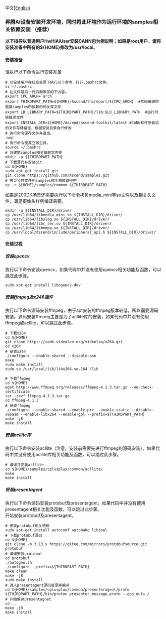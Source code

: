 中文|[English](separate_environmental_guidance.md)

### 昇腾AI设备安装开发环境，同时将此环境作为运行环境的samples相关依赖安装 （推荐）

**以下指导以普通用户HwHiAiUser安装CANN包为例说明；如果是root用户，请将安装准备中所有的${HOME}修改为/usr/local。**

#### 安装准备
请执行以下命令进行安装准备
  ```
  # 以安装用户在任意目录下执行以下命令，打开.bashrc文件。
  vi ~/.bashrc  
  # 在文件最后一行后面添加如下内容。
  export CPU_ARCH=`arch`
  export THIRDPART_PATH=${HOME}/Ascend/thirdpart/${CPU_ARCH}  #代码编译时链接samples所依赖的相关库文件
  export LD_LIBRARY_PATH=${THIRDPART_PATH}/lib:$LD_LIBRARY_PATH  #运行时链接库文件
  export INSTALL_DIR=${HOME}/Ascend/ascend-toolkit/latest #CANN软件安装后的文件存储路径，根据安装目录自行修改
  # 执行命令保存文件并退出。
  :wq!  
  # 执行命令使其立即生效。 
  source ~/.bashrc 
  # 创建第samples相关依赖文件夹
  mkdir -p ${THIRDPART_PATH}
  # 下载源码并安装git
  cd ${HOME}
  sudo apt-get install git
  git clone https://github.com/Ascend/samples.git
  # 拷贝公共文件到samples相关依赖路径中
  cp -r ${HOME}/samples/common ${THIRDPART_PATH}
  ```  
如果是200DK场景还需要执行以下命令拷贝media_mini等so文件以及相关头文件，满足摄像头样例编译需要。
  ```
  mkdir -p ${INSTALL_DIR}/driver
  cp /usr/lib64/libmedia_mini.so ${INSTALL_DIR}/driver/
  cp /usr/lib64/libslog.so ${INSTALL_DIR}/driver/
  cp /usr/lib64/libc_sec.so ${INSTALL_DIR}/driver/
  cp /usr/lib64/libmmpa.so ${INSTALL_DIR}/driver/
  cp /usr/local/Ascend/include/peripheral_api.h ${INSTALL_DIR}/driver/
  ```
#### 安装过程
##### 安装opencv
执行以下命令安装opencv，如果代码中并没有使用opencv相关功能及函数，可以跳过此步骤。
  ```
  sudo apt-get install libopencv-dev
  ```
##### 安装ffmpeg及x246插件
执行以下命令源码安装ffmpeg，由于apt安装的ffmpeg版本较低，所以需要源码安装。源码安装ffmpeg主要是为了acllite库的安装，如果代码中并没有使用ffmpeg或acllite，可以跳过此步骤。
  ```
  # 下载x264
  cd ${HOME}
  git clone https://code.videolan.org/videolan/x264.git
  cd x264
  # 安装x264
  ./configure --enable-shared --disable-asm
  make
  sudo make install
  sudo cp /usr/local/lib/libx264.so.164 /lib
  ```

  ```
  # 下载ffmpeg
  cd ${HOME}
  wget http://www.ffmpeg.org/releases/ffmpeg-4.1.3.tar.gz --no-check-certificate
  tar -zxvf ffmpeg-4.1.3.tar.gz
  cd ffmpeg-4.1.3
  # 安装ffmpeg
  ./configure --enable-shared --enable-pic --enable-static --disable-x86asm --enable-libx264 --enable-gpl --prefix=${THIRDPART_PATH}
  make -j8
  make install
  ```
##### 安装acllite库
执行以下命令安装acllite（注意，安装前需要先进行ffmpeg的源码安装）。如果代码中并没有使用acllite库相关功能及函数，可以跳过此步骤。
  ```
  # 编译并安装acllite
  cd ${HOME}/samples/cplusplus/common/acllite/
  make
  make install
  ```
##### 安装presentagent
执行以下命令源码安装protobuf及presentagent。如果代码中并没有使用presentagent相关功能及函数，可以跳过此步骤。    
开始安装protobuf及presentagent。
  ```
  # 安装protobuf相关依赖
  sudo apt-get install autoconf automake libtool
  # 下载protobuf源码
  cd ${HOME}
  git clone -b 3.13.x https://gitee.com/mirrors/protobufsource.git protobuf
  # 编译安装protobuf
  cd protobuf
  ./autogen.sh
  ./configure --prefix=${THIRDPART_PATH}
  make clean
  make -j8
  sudo make install
  # 进入presentagent源码目录并编译
  cd ${HOME}/samples/cplusplus/common/presenteragent/proto
  ${THIRDPART_PATH}/bin/protoc presenter_message.proto --cpp_out=./
  # 开始编译presentagnet
  cd ..
  make -j8
  make install
  ```